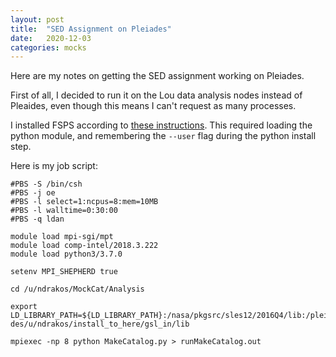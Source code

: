 ```yaml
---
layout: post
title:  "SED Assignment on Pleiades"
date:   2020-12-03
categories: mocks
---
```


Here are my notes on getting the SED assignment working on Pleiades.

First of all, I decided to run it on the Lou data analysis nodes instead of Pleaides, even though this means I can't request as many processes.


I installed FSPS according to <a href="https://ndrakos.github.io/blog/mocks/FSPS/">these instructions</a>. This required loading the python module, and remembering the <code>--user</code> flag during the python install step.

Here is my job script:

```                                                                            
#PBS -S /bin/csh
#PBS -j oe
#PBS -l select=1:ncpus=8:mem=10MB
#PBS -l walltime=0:30:00
#PBS -q ldan

module load mpi-sgi/mpt
module load comp-intel/2018.3.222
module load python3/3.7.0

setenv MPI_SHEPHERD true

cd /u/ndrakos/MockCat/Analysis

export LD_LIBRARY_PATH=${LD_LIBRARY_PATH}:/nasa/pkgsrc/sles12/2016Q4/lib:/pleia\
des/u/ndrakos/install_to_here/gsl_in/lib

mpiexec -np 8 python MakeCatalog.py > runMakeCatalog.out

```
